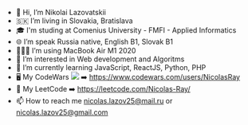 - 👋 Hi, I’m Nikolai Lazovatskii 
- 🇸🇰 I’m living in Slovakia, Bratislava
- 🎓 I'm studing at Comenius University - FMFI - Applied Informatics
- 🌐 I’m speak Russia native, English B1, Slovak B1
- 👨🏻‍💻 I’m using MacBook Air M1 2020
- 👀 I’m interested in Web development and Algoritms
- 🌱 I’m currently learning JavaScript, ReactJS, Python, PHP
- 🖥️ My CodeWars <img src="https://www.codewars.com/users/NicolasRay/badges/small"/> ➡️ https://www.codewars.com/users/NicolasRay
- 🧩 My LeetCode ➡️ https://leetcode.com/Nicolas-Ray/
- 📫 How to reach me nicolas.lazov25@mail.ru or nicolas.lazov25@gmail.com

<!---
Nicolas-Ray/Nicolas-Ray is a ✨ special ✨ repository because its `README.md` (this file) appears on your GitHub profile.
You can click the Preview link to take a look at your changes.
--->
